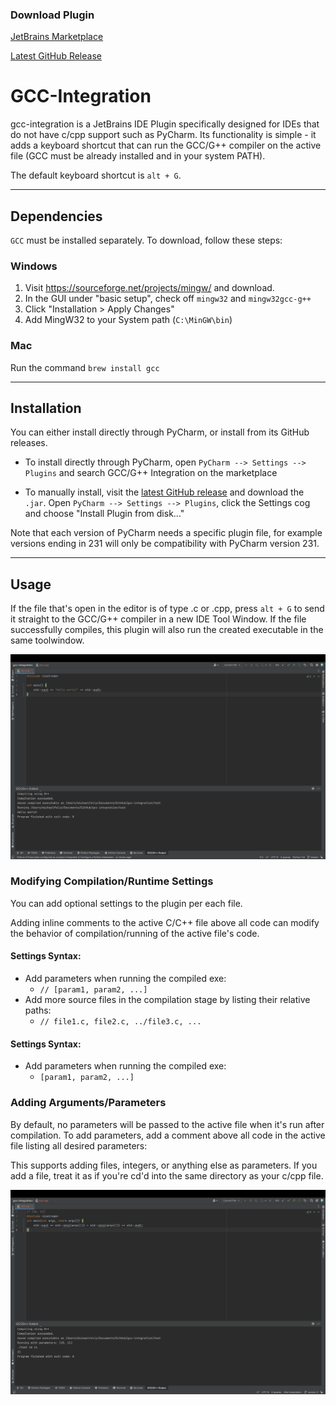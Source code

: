 ### Download Plugin

[JetBrains Marketplace](https://plugins.jetbrains.com/plugin/21574-gcc-g--integration)

[Latest GitHub Release](https://github.com/mike-fmh/gcc-integration/releases)

# GCC-Integration

gcc-integration is a JetBrains IDE Plugin specifically designed for IDEs that do not have c/cpp support such as PyCharm. Its functionality is simple - it adds a keyboard shortcut that can run the GCC/G++ compiler on the active file (GCC must be already installed and in your system PATH).

The default keyboard shortcut is `alt + G`.

----

## Dependencies

`GCC` must be installed separately. To download, follow these steps:

### Windows

1) Visit https://sourceforge.net/projects/mingw/ and download.
2) In the GUI under "basic setup", check off `mingw32` and `mingw32gcc-g++`
3) Click "Installation > Apply Changes"
4) Add MingW32 to your System path (`C:\MinGW\bin`)

### Mac

Run the command `brew install gcc`

----

## Installation

You can either install directly through PyCharm, or install from its GitHub releases.

- To install directly through PyCharm, open `PyCharm --> Settings --> Plugins` and search GCC/G++ Integration on the marketplace

- To manually install, visit the [latest GitHub release](https://github.com/mike-fmh/gcc-integration/releases) and download the `.jar`. Open `PyCharm --> Settings --> Plugins`, click the Settings cog and choose "Install Plugin from disk..."

Note that each version of PyCharm needs a specific plugin file, for example versions ending in 231 will only be compatibility with PyCharm version 231.

----

## Usage

If the file that's open in the editor is of type .c or .cpp, press `alt + G` to send it straight to the GCC/G++ compiler in a new IDE Tool Window. If the file successfully compiles, this plugin will also run the created executable in the same toolwindow.

![preview](docs/plugin-preview.png)


### Modifying Compilation/Runtime Settings

You can add optional settings to the plugin per each file.

Adding inline comments to the active C/C++ file above all code can modify the behavior of compilation/running of the active file's code.

#### Settings Syntax:
- Add parameters when running the compiled exe:
  - `// [param1, param2, ...]`
- Add more source files in the compilation stage by listing their relative paths:
  - `// file1.c, file2.c, ../file3.c, ...`
  
#### Settings Syntax:
- Add parameters when running the compiled exe:
    - `[param1, param2, ...]`

### Adding Arguments/Parameters

By default, no parameters will be passed to the active file when it's run after compilation. To add parameters, add a comment above all code in the active file listing all desired parameters:

This supports adding files, integers, or anything else as parameters. If you add a file, treat it as if you're cd'd into the same directory as your c/cpp file.

![](docs/param-preview.png)